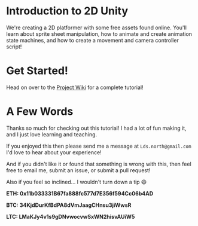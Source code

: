 # Introduction to 2D Unity

We're creating a 2D platformer with some free assets found online. You'll learn about sprite sheet manipulation, how to animate and create animation state machines, and how to create a movement and camera controller script!

# Get Started!
Head on over to the [Project Wiki](https://github.com/dnorth/Unity_2D_Introduction/wiki) for a complete tutorial!

# A Few Words

Thanks so much for checking out this tutorial! I had a lot of fun making it, and I just love learning and teaching. 

If you enjoyed this then please send me a message at `Lds.north@gmail.com` I'd love to hear about your experience!

And if you didn't like it or found that something is wrong with this, then feel free to email me, submit an issue, or submit a pull request! 

Also if you feel so inclined... I wouldn't turn down a tip 😄 

**ETH: 0x11b033331B67fa888fc577d7E356f594Cc06b4AD**

**BTC: 34KjdDurKfBdPA8dVmJaagCHnsu3jiWwsR**

**LTC: LMaKJy4v1s9gDNvwocvwSxWN2hisvAUiW5**
